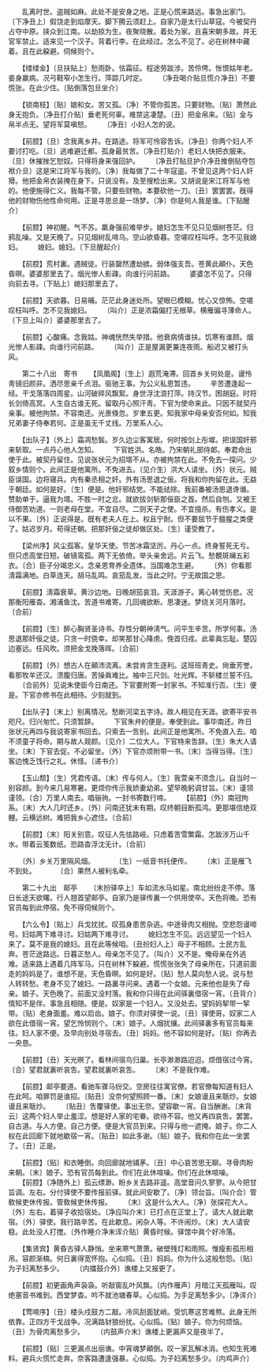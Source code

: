 <!-- { "loadSidebar": true } -->
　　乱离时世。盗贼如麻。此处不是安身之地。正是心慌来路远。事急出家门。〔下净丑上〕假饶走到焰摩天。脚下腾云须赶上。自家乃是太行山草寇。今被契丹占夺中原。挟众到江南。以劫掠为生。夜聚晓散。着处为家。且喜宋朝多故。并无官军禁止。适来见一个汉子。背着行李。在此经过。怎么不见了。必在树林中藏着。且在此躱避。伺候则个。 

　　【缕缕金】〔旦扶贴上〕愁雨卧。怯霜征。程途劳跋涉。苦伶俜。怅恨姑年老。妾身羸病。况弓鞋窄小怎生行。萍踪几时定。 
　　〔净丑喝介贴旦慌介净丑〕不要慌张。在此少住。〔贴倒落包旦坐介〕 

　　【锁南枝】〔贴〕娘和女。苦又孤。〔净〕不管你孤苦。只要财物。〔贴〕萧然此身无抱负。〔净丑打介贴〕垂老死何辜。难禁这凄楚。〔丑〕把金帛来。〔贴〕金与帛半点无。望将军莫嗔怒。 
　　〔净丑〕小妇人怎的说。 

　　【前腔】〔旦〕念我离乡井。在路途。将军可怜容吿诉。〔净丑〕你两个妇人不要讨打吃。〔旦〕逃难避迁都。孤身最贫苦。〔净丑打贴介〕老妇人快把衣服来。〔旦〕休摧挫乞恕奴。只得将身来强回护。 
　　〔净丑打贴旦护介净丑推倒贴夺包袱介旦〕这是宋江将军与我的。〔净〕我每做了二十年寇盗。不曾见这两个妇人奸猾。他把金帛衣装掩在身下。只说没有。及至搜检出来。又胡说是宋江将军与他的。他便施得仁义。我每不管。只要些财物。本要砍他一刀。〔丑〕罢罢罢。旣得他的财物伤他性命何用。正是寻思总是一场梦。〔净〕你是何人我是谁。〔下贴醒介〕 

　　【前腔】神初醒。气不苏。羸身强前难举步。媳妇怎生不见只见烟树苍茫。归鸦乱噪。又是天晚了。只见烟树乱啼乌。空山欲昏暮。空嗟叹枉叫呼。怎不见我媳妇。 
　　媳妇。媳妇。〔下旦醒起介〕 

　　【前腔】荒村裏。遇贼徒。行装罄然遭劫掳。弱体强支吾。苍黄此顚仆。天色昏暝。婆婆那里去了。烟光惨人影疎。向谁行问前路。 
　　婆婆怎不见了。只得向前去寻。〔下贴上〕媳妇那里去了。 

　　【前腔】天欲暮。日易晡。茫茫此身迷处所。望眼已模糊。忧心又惊怖。空嗟叹枉叫呼。怎不见我媳妇。 
　　〔叫介〕正是浓霜偏打无根草。横雁偏寻薄命人。〔下旦上叫介〕婆婆那里去了。 

　　【前腔】心酸痛。念我姑。神魂恍然失举措。他衰病倩谁扶。饥寒有谁顾。烟光惨人影疎。向谁行问前路。 
　　〔叫介〕正是屋漏更兼连夜雨。船迟又被打头风。 

　　第二十八出　寄书 
　　【凤凰阁】〔生上〕遐荒淹滞。回首乡关何处是。谩怜靑镜旧颜非。洒尽思亲千点泪。驱驰王事。为公义私恩暂违。 
　　辛苦遭逢起一经。干戈落落四周星。山河破碎风飘絮。身世浮沈浪打萍。持汉节。困胡庭。时将长剑倚高冥。人生自古谁无死。留取丹心照汗靑。下官为使命来此。只因不就契丹亲事。被他拘禁。不容南还。光景倏忽。岁聿五更。知我家中母亲安否何如。知我兄弟妻子侍奉若何。正是虽无千丈线。万里系人心。 

　　【出队子】〔外上〕霜凋愁鬓。岁久边尘客寓居。何时按剑上彤墀。把误国奸邪来斩取。一点丹心他人怎知。 
　　下官姓洪。名皓。乃宋朝礼部侍郞。奉君命出使于此。被契丹留住。见说张状元为招壻不从。亦被拘禁在此。不免去一探问。少叙乡情则个。此间正是他寓所。不免进去。〔见介生〕洪大人请坐。〔外〕状元。贼臣误国。边将寝兵。内有秦丞相之奸。外有汤思退之佞。将我和你拘留在此。无益于朝廷。如何是好。〔生〕便是。他奸邪结党。不能祛除。我前番被汤思退谗谮。赞助单于。逼我为壻。不胜一时之忿。就欲拔剑斩那佞臣之首。然后自刎。又被王侍御苦劝道。一则老母在堂。不宜自尽。二则天子之使。不宜擅杀。有伤孝义。是以不果。〔外〕正说得是。旣有老夫人在上。权且宁耐。但不要屈节于膻腥之类便了。姑迟岁月。苟得还朝。把那奸佞之徒却做区处。〔生〕谨受教了。 

　　【梁州序】风尘孤客。皇华天使。节苦冰霜坚厉。丹心一点。终身誓死无亏。但只虑高堂日短。破镜鸾孤。两下无依倚。举头亲舍远。片云飞。愁覩斑斓五彩衣。〔合〕臣子分竭忠义。念亲恩育养全遗体。当国难怎生避。 
　　〔外〕你看那淸霜满地。白草连天。胡马乱鸣。哀笳乱发。当此之时。宁无故国之思。 

　　【前腔】淸霜衰草。黄沙边地。日晚胡笳哀泪。天涯游子。离心转觉伤悲。况那衡阳雁杳。湘浦鱼沈。苦道书难寄。几回魂欲断。思凄迷。梦绕关河月落时。〔合前〕 

　　【前腔】〔生〕醉心胸贤圣诗书。存性分朝神淸气。问平生辛苦。所学何事。汤思退那奸佞之徒。只贪一时侥幸。却笑那甘心降虏。俛首归戎。此辈眞忘耻。楚囚边塞远。任风吹。须把金戈挽落晖。〔合前〕 

　　【前腔】〔外〕想古人在顚沛流离。未尝肯贪生逐利。这班班靑史。尙垂芳誉。看那牧羊还汉。溃腹归唐。苦操眞难比。袖中三尺剑。吐光辉。不斩楼兰誓不归。 
　　〔合前外〕见说朱使臣今日南还。下官要附寄一封家书。不知准行否。〔生〕便是。下官亦修书在此相待。少刻就到。 

　　【出队子】〔末上〕别离情况。愁断河梁五字诗。故人相见在天涯。欲寄平安书咫尺。归兴匆忙。只须暂辞。 
　　下官朱弁的便是。奉使到此。事毕南还。昨日张状元再四与我说寄家书回去。只索去一吿别。此间正是他寓所。不免直入去。咱不须童子将命。期与故人觌颜。〔见介〕二位大人。下官特来吿辞。〔生〕朱大人请坐。〔末〕下官去促。不必留坐。〔外〕下官亦烦附带一书。〔末〕当得当得。〔生〕客边愧乏饯行之礼。休怪。〔递书介〕 

　　【玉山颓】〔生〕凭君传语。〔末〕传与何人。〔生〕我萱亲不须念儿。自当时一别容颜。到今来几易寒暑。更烦你传示我娇妻幼弟。望早晚躬调甘旨。〔末〕谨领谨领。〔合〕万里人南去。唱骊驹。一封书寄数行啼。 
　　【前腔】〔外〕南冠拘系。〔末〕大人几时还乡。〔外〕问南还犹未有期。叹终朝目断孤鸿。更那堪信绝双鲤。云横远树。难把我乡心遮住。〔合前〕 

　　【前腔】〔末〕阳关别意。叹征人先怯路岐。只虑着苦雪繁霜。怎跋涉万山千水。带着云笺数纸。恐路杳浮沈无计。〔合前〕 

　　〔外〕乡关万里隔风烟。　　　　〔生〕一纸音书托便传。 
　　〔末〕正是雁飞不到处。　　　　〔合〕果然人被利名牵。 

　　第二十九出　邮亭 
　　〔末扮驿卒上〕车如流水马如星。南北纷纷走不停。落日长途天欲曙。行人翘首望邮亭。自家乃是驿传裏一个供用使卒。天色将晚。恐有官员每到此停宿。免不得伺候则个。 

　　【六么令】〔贴上〕兵戈扰扰。叹孤身患苦杂逃。中途骨肉又相抛。空悲怨谩啼号。妇姑两下难寻讨。妇姑两下难寻讨。 
　　媳妇怎生不见。远远望见一个妇人来了。莫不是我的媳妇。且在此等候咱。〔丑扮妇人上〕母子不相顾。士民方乱奔。苍茫途路远。日暮正愁人。母亲怎不见了。〔叫介〕又不是。俺母亲在外逃难。适来路上遇着几阵军马。只在树林下躱避。慌慌张张失了母亲所在。只道前面走的妈妈是了。谁想不是。天色昏暝。如何是好。〔贴〕愁人莫向愁人说。说与愁人转转愁。老身不见了媳妇。一路裏寻问来。遇着一个女娘。元来他也是失了母亲。娘子。天色晚了。前面又没村落。我和你只得在此间驿裏借宿一宵。〔丑背介〕情知不是伴。事急且相随。便是。奴家是一个妇人。又没处去。望妈妈挈带一挈带。〔贴〕老身面羞。难以启齿。娘子。你须对驿使一说。〔丑〕驿使哥。奴家二人欲在此借宿一宵。望乞怜悯则个。〔末〕娘子。人烟扰攘。此间驿裏多有官员每来往。妇人家不便。及早向别处寻宿去。〔丑〕妈妈。他不容如何是好。〔贴〕你再去一央恳。 

　　【前腔】〔丑〕天光暝了。看林间宿鸟归巢。长亭渺渺路迢迢。烦借宿过今宵。〔合〕望君就裏听哀吿。望君就裏听哀吿。 
　　〔末〕不是我作难。 

　　【前腔】邮亭要道。看驰车骤马纷交。空房往往寓官僚。若官僚每知道有妇人在此呵。咱罪罚是谁招。〔贴丑〕没奈何望照顾一番。〔末〕女娘谩且来聒炒。女娘谩且来聒炒。 
　　〔贴丑〕吿覆驿使。事出无奈。望容歇一宵。自当酬谢。〔末背云〕这两个妇人举止羞涩。想是好人家的宅眷。欲待不容。他又再四哀吿。罢罢。自古道。与人方便。自己方便。便是大官员到来。只得与他一遮掩。娘子。你二人权在此回廊下就地歇宿一宵。〔贴丑〕如此多谢。〔贴〕娘子。我和你在此一坐罢了。〔丑〕正是。 

　　【前腔】〔贴〕和衣睡倒。向回廊就地铺茅。〔丑〕中心哀苦思无聊。寻骨肉盼来朝。〔末〕娘子。恐有官员每到此。你们在此休喧噪。你们在此休喧噪。 
　　【前腔】〔净随外上〕孤云缥渺。盼乡关去路非遥。高堂音问久寥寥。从今把甘旨调。左右。分付驿使不要传报前驿。就此间安歇了。〔净〕领台旨。〔叫介合〕管敎候吏休传报。管敎候吏休传报。 
　　〔末〕这是什么大人。〔净〕张探花大人。〔外〕左右。着驿子收拾宿处。〔净应叫介末〕已打点在正堂上了。请大人就此歇宿。〔外〕驿使。我行路辛苦。在此歇息。闲杂人等。不许闹炒。〔末〕大人请安稳。此处没人打搅。〔外作睡介净末诨介贴〕黄昏时候。驿馆中眞个好冷落。 

　　【集贤宾】黄昏古驿人静悄。坐来寒气萧萧。破壁残灯和雨照。惟瘦影孤形相吊。容颜渐槁。何日裏得宽怀抱。心似捣。〔丑〕妈妈。你为什么这般愁怨。〔贴〕为子妇离愁多少。 
　　〔内擂鼓介外〕谯楼上又报更了。 

　　【前腔】初更画角声袅袅。听敲窗乱叶风飘。〔内作雁声〕月暗江天孤雁叫。叹绝塞音书难到。西堂梦杳。吟不就池塘春草。心似捣。为手足离愁多少。〔净诨介〕 

　　【莺啼序】〔丑〕楼头戍鼓方二敲。冷风刮面犹峭。受饥寒这苦难熬。此身无所依靠。正四方干戈战争。况满路豺狼纷扰。心似捣。〔贴〕娘子。你为何烦恼。〔丑〕为骨肉离愁多少。 
　　〔内鼓声介末〕谯楼上更漏声又是夜半了。 

　　【前腔】〔贴〕三更漏点出丽谯。中宵魂梦顚倒。叹一家瓦解冰消。也知生死难料。避兵火慌忙走奔。奈客路遭逢强暴。心似捣。为子妇离愁多少。〔内鸡声介〕 

